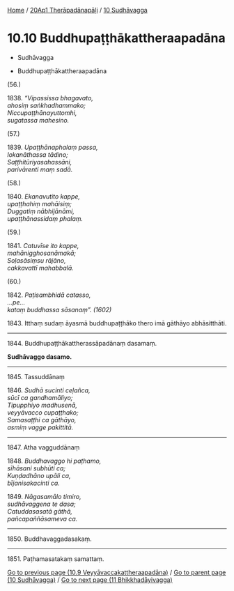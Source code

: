 
[Home](/) / [20Ap1 Therāpadānapāḷi](../../20Ap1.md) / [10 Sudhāvagga](../10.md)

# 10.10 Buddhupaṭṭhākattheraapadāna

* Sudhāvagga

* Buddhupaṭṭhākattheraapadāna

(56.)

1838\. _“Vipassissa bhagavato,_  
_ahosiṃ saṅkhadhammako;_  
_Niccupaṭṭhānayuttomhi,_  
_sugatassa mahesino._  


(57.)

1839\. _Upaṭṭhānaphalaṃ passa,_  
_lokanāthassa tādino;_  
_Saṭṭhitūriyasahassāni,_  
_parivārenti maṃ sadā._  


(58.)

1840\. _Ekanavutito kappe,_  
_upaṭṭhahiṃ mahāisiṃ;_  
_Duggatiṃ nābhijānāmi,_  
_upaṭṭhānassidaṃ phalaṃ._  


(59.)

1841\. _Catuvīse ito kappe,_  
_mahānigghosanāmakā;_  
_Soḷasāsiṃsu rājāno,_  
_cakkavattī mahabbalā._  


(60.)

1842\. _Paṭisambhidā catasso,_  
_…pe…_  
_kataṃ buddhassa sāsanaṃ”. (1602)_  


1843\. Itthaṃ sudaṃ āyasmā buddhupaṭṭhāko thero imā gāthāyo abhāsitthāti.

---

1844\. Buddhupaṭṭhākattherassāpadānaṃ dasamaṃ.

  
**Sudhāvaggo dasamo.**



---

1845\. Tassuddānaṃ



1846\. _Sudhā sucinti ceḷañca,_  
_sūcī ca gandhamāliyo;_  
_Tipupphiyo madhusenā,_  
_veyyāvacco cupaṭṭhako;_  
_Samasaṭṭhi ca gāthāyo,_  
_asmiṃ vagge pakittitā._  


---

1847\. Atha vagguddānaṃ



1848\. _Buddhavaggo hi paṭhamo,_  
_sīhāsani subhūti ca;_  
_Kuṇḍadhāno upāli ca,_  
_bījanisakacinti ca._  


1849\. _Nāgasamālo timiro,_  
_sudhāvaggena te dasa;_  
_Catuddasasatā gāthā,_  
_pañcapaññāsameva ca._  


---

1850\. Buddhavaggadasakaṃ.



---

1851\. Paṭhamasatakaṃ samattaṃ.



[Go to previous page (10.9 Veyyāvaccakattheraapadāna)](10.9.md) / [Go to parent page (10 Sudhāvagga)](../10.md) / [Go to next page (11 Bhikkhadāyivagga)](../11.md)


